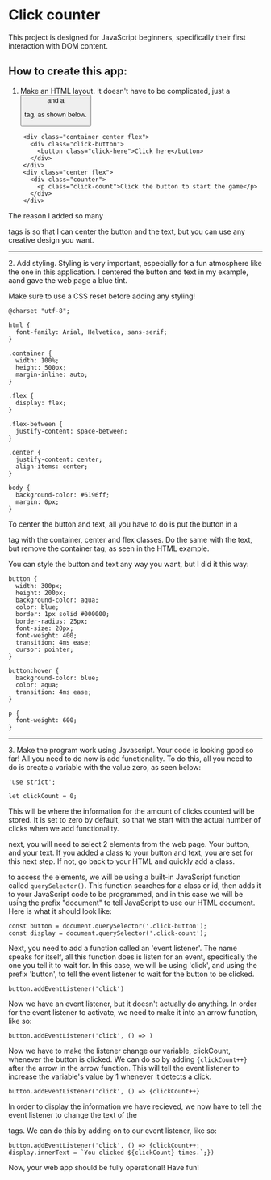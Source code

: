 # Click counter

This project is designed for JavaScript beginners, specifically their first interaction with DOM content.

<h2>How to create this app:</h2>

1. Make an HTML layout. It doesn't have to be complicated, just a <button> and a <p> tag, as shown below.
```
    <div class="container center flex">
      <div class="click-button">
        <button class="click-here">Click here</button>
      </div>
    </div>
    <div class="center flex">
      <div class="counter">
        <p class="click-count">Click the button to start the game</p>
      </div>
    </div>
```
The reason I added so many <div> tags is so that I can center the button and the text, but you can use any creative design you want.
<hr>
2. Add styling. Styling is very important, especially for a fun atmosphere like the one in this application. I centered the button and text in my example, aand gave the web page a blue tint.

Make sure to use a CSS reset before adding any styling!
```
@charset "utf-8";

html {
  font-family: Arial, Helvetica, sans-serif;
}

.container {
  width: 100%;
  height: 500px;
  margin-inline: auto;
}

.flex {
  display: flex;
}

.flex-between {
  justify-content: space-between;
}

.center {
  justify-content: center;
  align-items: center;
}

body {
  background-color: #6196ff;
  margin: 0px;
}
```

To center the button and text, all you have to do is put the button in a <div> tag with the container, center and flex classes. Do the same with the text, but remove the container tag, as seen in the HTML example.

You can style the button and text any way you want, but I did it this way:
```
button {
  width: 300px;
  height: 200px;
  background-color: aqua;
  color: blue;
  border: 1px solid #000000;
  border-radius: 25px;
  font-size: 20px;
  font-weight: 400;
  transition: 4ms ease;
  cursor: pointer;
}

button:hover {
  background-color: blue;
  color: aqua;
  transition: 4ms ease;
}

p {
  font-weight: 600;
}
```

<hr>
3. Make the program work using Javascript.
Your code is looking good so far! All you need to do now is add functionality.
To do this, all you need to do is create a variable with the value zero, as seen below:

```
'use strict';

let clickCount = 0;
```
This will be where the information for the amount of clicks counted will be stored. It is set to zero by default, so that we start with the actual number of clicks when we add functionality.

next, you will need to select 2 elements from the web page. Your button, and your text. If you added a class to your button and text, you are set for this next step. If not, go back to your HTML and quickly add a class.

to access the elements, we will be using a built-in JavaScript function called ```querySelector()```. This function searches for a class or id, then adds it to your JavaScript code to be programmed, and in this case we will be using the prefix "document" to tell JavaScript to use our HTML document.
Here is what it should look like:
```
const button = document.querySelector('.click-button');
const display = document.querySelector('.click-count');
```

Next, you need to add a function called an 'event listener'. The name speaks for itself, all this function does is listen for an event, specifically the one you tell it to wait for. In this case, we will be using 'click', and using the prefix 'button', to tell the event listener to wait for the button to be clicked.
```
button.addEventListener('click')
```

Now we have an event listener, but it doesn't actually do anything. In order for the event listener to activate, we need to make it into an arrow function, like so:
```
button.addEventListener('click', () => )
```

Now we have to make the listener change our variable, clickCount, whenever the button is clicked. We can do so by adding ```{clickCount++}``` after the arrow in the arrow function. This will tell the event listener to increase the variable's value by 1 whenever it detects a click.
```
button.addEventListener('click', () => {clickCount++}
```

In order to display the information we have recieved, we now have to tell the event listener to change the text of the <p> tags. We can do this by adding on to our event listener, like so:
```
button.addEventListener('click', () => {clickCount++; display.innerText = `You clicked ${clickCount} times.`;})
```

Now, your web app should be fully operational! Have fun!
